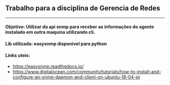 ## Trabalho para a disciplina de Gerencia de Redes

<hr>

#### Objetivo: Utilizar da api __snmp__ para receber as informações do agente instalado em outra maquina utilizando cli.

#### Lib utilizada: <b>easysnmp</b> disponivel para python

#### Links uteis:

- https://easysnmp.readthedocs.io/
- https://www.digitalocean.com/community/tutorials/how-to-install-and-configure-an-snmp-daemon-and-client-on-ubuntu-18-04-pt

